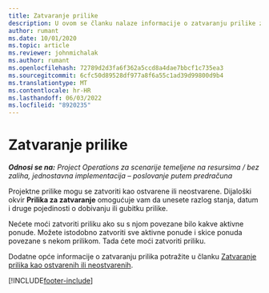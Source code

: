 ```yaml
---
title: Zatvaranje prilike
description: U ovom se članku nalaze informacije o zatvaranju prilike za projekt.
author: rumant
ms.date: 10/01/2020
ms.topic: article
ms.reviewer: johnmichalak
ms.author: rumant
ms.openlocfilehash: 72789d2d3fa6f362a5ccd8a4dae7bbcf1c735ea3
ms.sourcegitcommit: 6cfc50d89528df977a8f6a55c1ad39d99800d9b4
ms.translationtype: MT
ms.contentlocale: hr-HR
ms.lasthandoff: 06/03/2022
ms.locfileid: "8920235"
---
```

# <a name="close-an-opportunity"></a>Zatvaranje prilike

_**Odnosi se na:** Project Operations za scenarije temeljene na resursima / bez zaliha, jednostavna implementacija – poslovanje putem predračuna_

Projektne prilike mogu se zatvoriti kao ostvarene ili neostvarene. Dijaloški okvir **Prilika za zatvaranje** omogućuje vam da unesete razlog stanja, datum i druge pojedinosti o dobivanju ili gubitku prilike.

Nećete moći zatvoriti priliku ako su s njom povezane bilo kakve aktivne ponude. Možete istodobno zatvoriti sve aktivne ponude i skice ponuda povezane s nekom prilikom. Tada ćete moći zatvoriti priliku.

Dodatne opće informacije o zatvaranju prilika potražite u članku [Zatvaranje prilika kao ostvarenih ili neostvarenih](/dynamics365/sales-enterprise/close-opportunity-won-lost-sales).


[!INCLUDE[footer-include](../includes/footer-banner.md)]